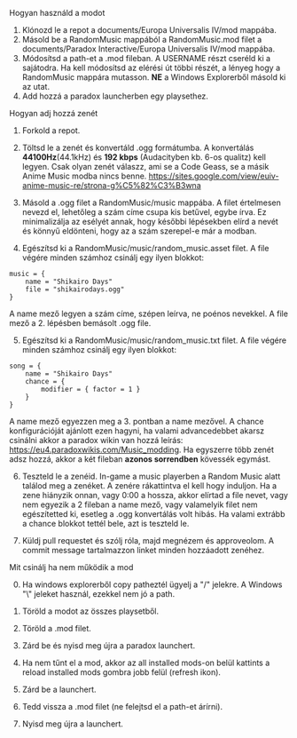 Hogyan használd a modot
1. Klónozd le a repot a documents/Europa Universalis IV/mod mappába.
2. Másold be a RandomMusic mappából a RandomMusic.mod filet a documents/Paradox Interactive/Europa Universalis IV/mod mappába.
3. Módosítsd a path-et a .mod fileban. A USERNAME részt cseréld ki a sajátodra. Ha kell módosítsd az elérési út többi részét, a lényeg hogy a RandomMusic mappára mutasson. **NE** a Windows Explorerből másold ki az utat.
4. Add hozzá a paradox launcherben egy playsethez.

Hogyan adj hozzá zenét

1. Forkold a repot.

2. Töltsd le a zenét és konvertáld .ogg formátumba. A konvertálás **44100Hz**(44.1kHz) és **192 kbps** (Audacityben kb. 6-os qualitz) kell legyen. Csak olyan zenét válaszz, ami se a Code Geass, se a másik Anime Music modba nincs benne. https://sites.google.com/view/euiv-anime-music-re/strona-g%C5%82%C3%B3wna

3. Másold a .ogg filet a RandomMusic/music mappába. A filet értelmesen nevezd el, lehetőleg a szám címe csupa kis betűvel, egybe írva. Ez minimalizálja az esélyét annak, hogy későbbi lépésekben elírd a nevét és könnyű eldönteni, hogy az a szám szerepel-e már a modban.

4. Egészítsd ki a RandomMusic/music/random_music.asset filet. A file végére minden számhoz csinálj egy ilyen blokkot:
```
music = {
    name = "Shikairo Days"
    file = "shikairodays.ogg"
}
```
A name mező legyen a szám címe, szépen leírva, ne poénos nevekkel. A file mező a 2. lépésben bemásolt .ogg file.

5. Egészítsd ki a RandomMusic/music/random_music.txt filet. A file végére minden számhoz csinálj egy ilyen blokkot:
```
song = {
    name = "Shikairo Days"
    chance = {
        modifier = { factor = 1 }
    }
}
```
A name mező egyezzen meg a 3. pontban a name mezővel. A chance konfigurációját ajánlott ezen hagyni, ha valami advancedebbet akarsz csinálni akkor a paradox wikin van hozzá leírás: https://eu4.paradoxwikis.com/Music_modding. Ha egyszerre több zenét adsz hozzá, akkor a két fileban **azonos sorrendben** kövessék egymást.

6. Teszteld le a zenéid. In-game a music playerben a Random Music alatt találod meg a zenéket. A zenére rákattintva el kell hogy induljon. Ha a zene hiányzik onnan, vagy 0:00 a hossza, akkor elírtad a file nevet, vagy nem egyezik a 2 fileban a name mező, vagy valamelyik filet nem egészítetted ki, esetleg a .ogg konvertálás volt hibás. Ha valami extrább a chance blokkot tettél bele, azt is teszteld le.

7. Küldj pull requestet és szólj róla, majd megnézem és approveolom. A commit message tartalmazzon linket minden hozzáadott zenéhez.

Mit csinálj ha nem működik a mod

0. Ha windows explorerből copy patheztél ügyelj a "/" jelekre. A Windows "\\" jeleket használ, ezekkel nem jó a path.

1. Töröld a modot az összes playsetből.

2. Töröld a .mod filet.

3. Zárd be és nyisd meg újra a paradox launchert.

4. Ha nem tűnt el a mod, akkor az all installed mods-on belül kattints a reload installed mods gombra jobb felül (refresh ikon).

5. Zárd be a launchert.

6. Tedd vissza a .mod filet (ne felejtsd el a path-et árírni).

7. Nyisd meg újra a launchert.